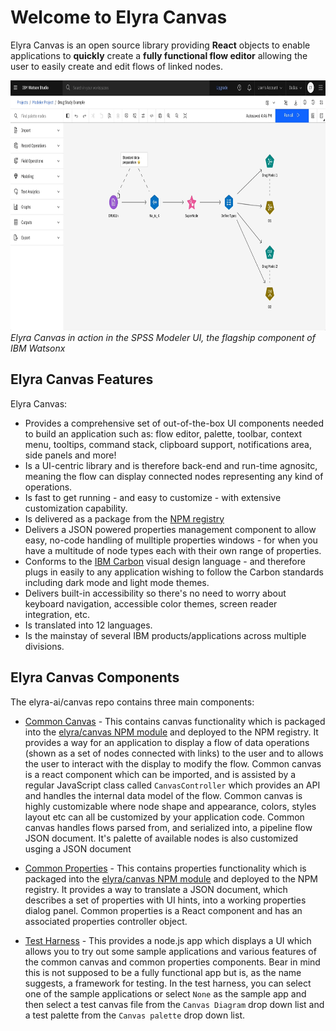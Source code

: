 # Welcome to Elyra Canvas

Elyra Canvas is an open source library providing **React** objects to enable applications to
**quickly** create a **fully functional flow editor** allowing the user to easily create and edit
flows of linked nodes.

<p>
	<img src="assets/spss-modeler.gif" width="800" height="400"/>
	<br />
	<em>Elyra Canvas in action in the SPSS Modeler UI, the flagship component of IBM Watsonx</em>
</p>

## Elyra Canvas Features

Elyra Canvas:

* Provides a comprehensive set of out-of-the-box UI components needed to build
an application such as: flow editor, palette, toolbar, context menu, tooltips, command stack,
clipboard support, notifications area, side panels and more!
* Is a UI-centric library and is therefore back-end and run-time agnositc, meaning the flow can
display connected nodes representing any kind of operations.
* Is fast to get running - and easy to customize  - with extensive customization capability.
* Is delivered as a package from the [NPM registry](https://www.npmjs.com/package/@elyra/canvas)
* Delivers a JSON powered properties management component to allow easy, no-code handling of
mulltiple properties windows - for when you have a multitude of node types each with their own range of properties.
* Conforms to the [IBM Carbon](https://carbondesignsystem.com/all-about-carbon/what-is-carbon/) visual design language - and therefore plugs in easily to any application wishing to follow the Carbon standards including dark mode and light mode themes.
* Delivers built-in accessibility so there's no need to worry about keyboard
navigation, accessible color themes, screen reader integration, etc.
* Is translated into 12 languages.
* Is the mainstay of several IBM products/applications across multiple divisions.


## Elyra Canvas Components

The elyra-ai/canvas repo contains three main components:

* [Common Canvas](03-common-canvas.md) - This contains canvas functionality which is packaged into the [elyra/canvas NPM module](https://www.npmjs.com/package/@elyra/canvas) and deployed to the NPM registry. It provides a way for an application to display a flow of data operations (shown as a set of nodes connected with links) to the user and to allows the user to interact with the display to modify the flow. Common canvas is a react component which can be imported, and is assisted by a regular JavaScript class called `CanvasController` which provides an API and handles the internal data model of the flow. Common canvas is highly customizable where node shape and appearance, colors, styles layout etc can all be customized by your application code. Common canvas handles flows parsed from, and serialized into, a pipeline flow JSON document. It's palette of available nodes is also
customized usging a JSON document

* [Common Properties](04-common-properties.md) - This contains properties functionality which is packaged into the [elyra/canvas NPM module](https://www.npmjs.com/package/@elyra/canvas) and deployed to the NPM registry. It provides a way to translate a JSON document, which describes a set of properties with UI hints, into a working properties dialog panel. Common properties is a React component and has an associated properties controller object.

* [Test Harness](https://github.com/elyra-ai/canvas/tree/master/canvas_modules/harness#test-harness) - This provides a node.js app which displays a UI which allows you to try out some sample applications and various features of the common canvas and common properties components. Bear in mind this is not supposed to be a fully functional app but is, as the name suggests, a framework for testing. In the test harness, you can select one of the sample applications or select `None` as the sample app and then select a test canvas file from the `Canvas Diagram` drop down list and a test palette from the `Canvas palette` drop down list.

